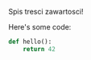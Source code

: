[category]: <> (General)
[date]: <> (2024/12/28)
[title]: <> (Spis tresci)

Spis tresci zawartosci!

Here's some code:

```python
def hello():
    return 42
```
